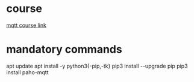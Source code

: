 # course

[mqtt course link](https://munier.perso.univ-pau.fr/tutorial/iot/2022/20220510-mqtt_python/)

# mandatory commands

apt update
apt install -y python3{-pip,-tk}
pip3 install --upgrade pip
pip3 install paho-mqtt